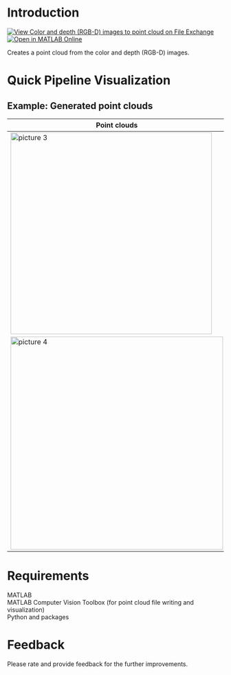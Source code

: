 # Introduction
[![View Color and depth (RGB-D) images to point cloud on File Exchange](https://www.mathworks.com/matlabcentral/images/matlab-file-exchange.svg)](https://www.mathworks.com/matlabcentral/fileexchange/118490-color-and-depth-rgb-d-images-to-point-cloud) [![Open in MATLAB Online](https://www.mathworks.com/images/responsive/global/open-in-matlab-online.svg)](https://matlab.mathworks.com/open/github/v1?repo=preethamam/RGBDtoPointCloud)

Creates a point cloud from the color and depth (RGB-D) images.

# Quick Pipeline Visualization
## Example: Generated point clouds
| Point clouds |
| ------------- |
|  <img width="468" alt="picture 3" src="https://user-images.githubusercontent.com/28588878/193507224-0f32c0a0-44ad-4df1-91d1-0ba0ecbf86d4.png"> |
|  <img width="494" alt="picture 4" src="https://user-images.githubusercontent.com/28588878/193507252-5f4a7589-05a2-413a-aded-30693527e7ce.png"> |

# Requirements
MATLAB </br>
MATLAB Computer Vision Toolbox (for point cloud file writing and visualization) </br>
Python and packages

# Feedback
Please rate and provide feedback for the further improvements.
